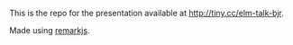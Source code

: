 This is the repo for the presentation available at http://tiny.cc/elm-talk-bjr.

Made using [remarkjs](remarkjs.com).
